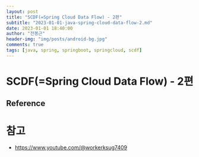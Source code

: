 ```yaml
---
layout: post
title: "SCDF(=Spring Cloud Data Flow) - 2편"
subtitle: "2023-01-01-java-spring-cloud-data-flow-2.md"
date: 2023-01-01 18:40:00
author: "전봉근"
header-img: "img/posts/android-bg.jpg"
comments: true
tags: [java, spring, springboot, springcloud, scdf]
---
```


# SCDF(=Spring Cloud Data Flow) - 2편
## Reference 
      


# 참고
- https://www.youtube.com/@workerksug7409